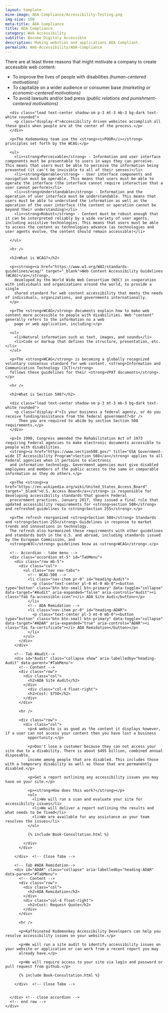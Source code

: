 ```yaml
---
layout: template
mine-image: ADA-Compliance/Accessibility-Testing.png
img-size: 100
meta-title: ADA Compliance
title: ADA Compliance
category: Web Accessibility
subtitle: Become Digitaly Accessible
description: Making websties and applications ADA Compliant.
permalink: Web-Accessibility/ADA-Compliance
---
```


  <!-- Conethen -->
  <div class="row">
    <div class="col">
      <p>There are at least three reasons that might motivate a company to create accessible web content:</p>
      <ul>
        <li>To improve the lives of people with disabilities <span class="text-muted"><i>(human-centered motivations)</i></span></li>
        <li>To capitalize on a wider audience or consumer base <span class="text-muted"><i>(marketing or economic-centered motivations)</i></span></li>
        <li>To avoid lawsuits and/or bad press <span class="text-muted"><i>(public relations and punishment-centered motivations)</i></span></li>
      </ul>

      <div class="lead text-center shadow-sm p-3 mt-3 mb-3 bg-dark text-white rounded">
        <p class="display-4">Accessibility driven websites accomplish all these goals when people are at the center of the process.</p>
      </div>

      <p>The Kodemonkey team use the <strong><i>POUR</i></strong> principles set forth by the WCAG:</p>

      <ul>
        <li><strong>Perceivable</strong> - Information and user interface components must be presentable to users in ways they can perceive. This means that users must be able to perceive the information being presented (it can't be invisible to all of their senses)</li>
        <li><strong>Operable</strong> - User interface components and navigation must be operable. This means that users must be able to operate the interface (the interface cannot require interaction that a user cannot perform)</li>
        <li><strong>Understandable</strong> - Information and the operation of user interface must be understandable. This means that users must be able to understand the information as well as the operation of the user interface (the content or operation cannot be beyond their understanding)</li>
        <li><strong>Robust</strong> - Content must be robust enough that it can be interpreted reliably by a wide variety of user agents, including assistive technologies. This means that users must be able to access the content as technologies advance (as technologies and user agents evolve, the content should remain accessible)</li>

      </ul>

      <hr />

      <h2>What is WCAG?</h2>

      <p><strong><a href="https://www.w3.org/WAI/standards-guidelines/wcag/" target="_blank">Web Content Accessibility Guidelines (WCAG)</a></strong>,
        developed by the World Wide Web Consortium (W3C) in cooperation with individuals and organizations around the world, to provide a single
        shared standard for web content accessibility that meets the needs of individuals, organizations, and governments internationally.
      </p>

      <p>The <strong>WCAG</strong> documents explain how to make web content more accessible to people with disabilities. Web "content" generally refers to the information no a web
        page or web application, including:</p>

      <ul>
        <li>Natural information such as text, images, and sounds</li>
        <li>Code or markup that defines the structure, presentation, etc.</li>
      </ul>

      <p>The <strong>WCAG</strong> is becoming a globally recognized voluntary consensus standard for web content. <strong>Information and Communication Technology (ICT)</strong>
      follows these guidelines for their <strong>VPAT documents</strong>.</p>

      <hr />

      <h2>What is Section 508?</h2>

      <div class="lead text-center shadow-sm p-3 mt-3 mb-3 bg-dark text-white rounded">
        <p class="display-4">Is your business a federal agency, or do you receive funding/assistance from the federal government?<br />
          Then you are required to abide by section Section 508 requirements.</p>
      </div>

      <p>In 1998, Congress amended the Rehabilitation Act of 1973 requiring Federal agencies to make electronic documents accessible to people with disabilities.
      <strong><a href="https://www.section508.gov/" title="GSA Government-wide IT Accessibility Program">Section 508</a></strong> applies to all Federal agencies when it pertains to electronic
      and information technology. Government agencies must give disabled employees and members of the public access to the same or comparable information as they do others.</p>

      <p>The <strong><a href="https://en.wikipedia.org/wiki/United_States_Access_Board" target="_blank">U.S. Access Board</a></strong> is responsible for developing accessibility standards that govern Federal
      procurement practices. January 2017, they issued a final rule that updated accessibility requirements for <strong>section 508</strong> and refreshed guidelines to <strong>Section 255</strong>.</p>

      <p>The refresh reorganized <strong>Section 508</strong> Standards and <strong>Section 255</strong> Guidelines in response to market trends and innovations in technology.
      The refresh also harmonized these requirements with other guidelines and standards both in the U.S. and abroad, including standards issued by the European Commission, and
      <strong>W3C</strong> guidelines know as <strong>WCAG</strong>.</p>

      <!-- Accordian - tabe menu -->
      <div class="accordion mt-5" id="TabMenu">
        <div class="row mb-5">
          <div class="col">
            <ul class="nav nav-tabs">
              <!-- WCAG-508 -->
              <li class="nav-item pr-0" id="heading-Audit">
                <p class="text-center pl-0 mt-0 mb-0"><button type="button" class="btn btn-small btn-primary" data-toggle="collapse" data-target="#Audit" aria-expanded="false" aria-controls="Audit"><i class="fab fa-accessible-icon"></i> ADA Site Audi</button></p>
              </li>
              <!-- ADA Remidation -->
              <li class="nav-item pr-0" id="heading-ADAR">
                <p class="text-center pl-3 mt-0 mb-0"><button type="button" class="btn btn-small btn-primary" data-toggle="collapse" data-target="#ADAR" aria-expanded="true" aria-controls="ADAR"><i class="fas fa-certificate"></i> ADA Remidation</button></p>
              </li>
            </ul>
          </div>
        </div>

        <!-- Tab #Audit-->
        <div id="Audit" class="collapse show" aria-labelledby="heading-Audit" data-parent="#TabMenu">
          <!-- Content -->
          <div class="row">
            <div class="col">
              <h2>ADA Site Audit</h2>
            </div>
              <div class="col-4 float-right">
              <h2>Cost: $750</h2>
            </div>
          </div>

          <hr />

          <div class="row">
            <div class="col">
              <p>A website is as good as the content it displays however, if a user can not access your content then you have lost a business
              opportunity.</p>

              <p>Don't lose a customer because they can not access your site due to a disability. There is about $495 billion, combined annual disposable,
              income among people that are disabled. This includes those with a temporary disability as well as those that are permanently disabled.</p>

              <p>Get a report outlining any accessibility issues you may have on your site.</p>

              <p><strong>How does this work?</strong></p>
              <ul>
                <li>We will run a scan and evaluate your site for accessibility issues</li>
                <li>We will deliver a report outlining the results and what needs to be fixed</li>
                <li>We are available for any assistance as your team resolves the issues</li>
              </ul>

              {% include Book-Consultation.html %}

            </div>
          </div>

        </div>  <!-- Close Tabe -->

        <!-- Tab #ADA Remidation-->
        <div id="ADAR" class="collapse" aria-labelledby="heading-ADAR" data-parent="#TabMenu">
          <!-- Content -->
          <div class="row">
            <div class="col">
              <h2>ADA Remidation</h2>
            </div>
            <div class="col-4 float-right">
              <h2>Cost: Request Quote</h2>
            </div>
          </div>

          <hr />

          <p>Kaffeinated Kodemonkey Accessibility Developers can help you resolve accessibility issues on your website.</p>

          <p>We will run a site audit to identify accessibility issues on your website or application or can work from a recent report you may
          already have.</p>

          <p>We will require access to your site via login and password or pull request from github.</p>

          {% include Book-Consultation.html %}

        </div>  <!-- Close Tabe -->


      </div> <!-- close accordion -->
      <!-- end row -->
    </div>
  </div> <!-- close main row -->
